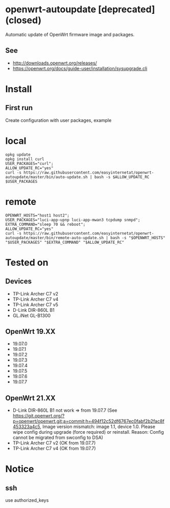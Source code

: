 # openwrt-autoupdate [deprecated] (closed)
Automatic update of OpenWrt firmware image and packages.
## See
- http://downloads.openwrt.org/releases/
- https://openwrt.org/docs/guide-user/installation/sysupgrade.cli
# Install

## First run
Create configuration with user packages, example
# local

````
opkg update
opkg install curl
USER_PACKAGES="curl";
ALLOW_UPDATE_RC="yes"
curl -s https://raw.githubusercontent.com/easyinternetat/openwrt-autoupdate/master/bin/auto-update.sh | bash -s $ALLOW_UPDATE_RC $USER_PACKAGES
````
# remote

````
OPENWRT_HOSTS="host1 host2";
USER_PACKAGES="luci-app-upnp luci-app-mwan3 tcpdump snmpd";
EXTRA_COMMAND="sleep 70 && reboot";
ALLOW_UPDATE_RC="yes"
curl -s https://raw.githubusercontent.com/easyinternetat/openwrt-autoupdate/master/bin/remote-auto-update.sh | bash -s "$OPENWRT_HOSTS" "$USER_PACKAGES" "$EXTRA_COMMAND" "$ALLOW_UPDATE_RC"
````

# Tested on
## Devices
- TP-Link Archer C7 v2
- TP-Link Archer C7 v4
- TP-Link Archer C7 v5
- D-Link DIR-860L B1
- GL.iNet GL-B1300 
## OpenWrt 19.XX
- 19.07.0
- 19.07.1
- 19.07.2
- 19.07.3
- 19.07.4
- 19.07.5
- 19.07.6
- 19.07.7
## OpenWrt 21.XX
- D-Link DIR-860L B1 not work => from 19.07.7  (See https://git.openwrt.org/?p=openwrt/openwrt.git;a=commit;h=494f12c52df6767ec0fabf2b2fac8f453323a4c5, Image version mismatch: image 1.1, device 1.0. Please wipe config during upgrade (force required) or reinstall. Reason: Config cannot be migrated from swconfig to DSA)
- TP-Link Archer C7 v2 (OK from 19.07.7)
- TP-Link Archer C7 v4 (OK from 19.07.7)

# Notice
## ssh
use authorized_keys
